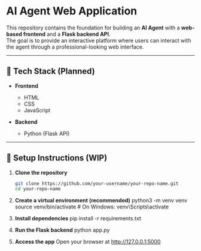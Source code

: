 # AI Agent Web Application

This repository contains the foundation for building an **AI Agent** with a **web-based frontend** and a **Flask backend API**.  
The goal is to provide an interactive platform where users can interact with the agent through a professional-looking web interface.

---

## 🚀 Tech Stack (Planned)

- **Frontend**
  - HTML  
  - CSS  
  - JavaScript  

- **Backend**
  - Python (Flask API)  

---

## 🔧 Setup Instructions (WIP)

1. **Clone the repository**
   ```bash
   git clone https://github.com/your-username/your-repo-name.git
   cd your-repo-name

2. **Create a virtual environment (recommended)**
python3 -m venv venv
source venv/bin/activate   # On Windows: venv\Scripts\activate

3. **Install dependencies**
pip install -r requirements.txt

4. **Run the Flask backend**
python app.py

5. **Access the app**
Open your browser at http://127.0.0.1:5000
